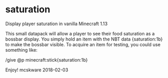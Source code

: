 # saturation
Display player saturation in vanilla Minecraft 1.13

This small datapack will allow a player to see their food saturation as a bossbar display. You simply hold an item with the NBT data {saturation:1b} to make the bossbar visible. To acquire an item for testing, you could use something like:

/give @p minecraft:stick{saturation:1b}

Enjoy!
mcskware
2018-02-03

